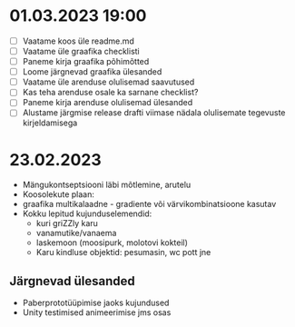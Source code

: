 # 01.03.2023 19:00
- [ ] Vaatame koos üle readme.md
- [ ] Vaatame üle graafika checklisti
- [ ] Paneme kirja graafika põhimõtted
- [ ] Loome järgnevad graafika ülesanded
- [ ] Vaatame üle arenduse olulisemad saavutused 
- [ ] Kas teha arenduse osale ka sarnane checklist?
- [ ] Paneme kirja arenduse olulisemad ülesanded
- [ ] Alustame järgmise release drafti viimase nädala olulisemate tegevuste kirjeldamisega

# 23.02.2023
- Mängukontseptsiooni läbi mõtlemine, arutelu
- Koosolekute plaan: 
- graafika multikalaadne - gradiente või värvikombinatsioone kasutav
- Kokku lepitud kujunduselemendid:
    - kuri griZZly karu
    - vanamutike/vanaema
    - laskemoon (moosipurk, molotovi kokteil)
    - Karu kindluse objektid: pesumasin, wc pott jne

## Järgnevad ülesanded
- Paberprototüüpimise jaoks kujundused
- Unity testimised animeerimise jms osas
